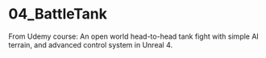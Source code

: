 # 04_BattleTank
From Udemy course: An open world head-to-head tank fight with simple AI terrain, and advanced control system in Unreal 4.
